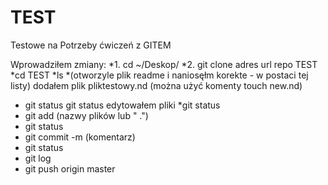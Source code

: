# TEST
Testowe na Potrzeby ćwiczeń z GITEM

Wprowadziłem zmiany:
*1. cd ~/Deskop/
*2. git clone adres url repo TEST
*cd TEST
*ls
*(otworzyle plik readme i naniosęłm korekte - w postaci tej listy)
dodałem plik pliktestowy.nd (można użyć komenty touch new.nd)
* git status
git status
edytowałem pliki
*git status
* git add (nazwy plików lub " .")
* git status
* git commit -m (komentarz)
* git status
* git log
* git push origin master
